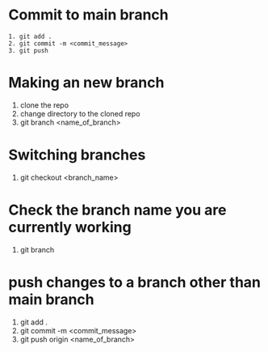 Commit to main branch
==========================
    1. git add .
    2. git commit -m <commit_message>
    3. git push

Making an new branch
=====================
1. clone the repo
2. change directory to the cloned repo
3. git branch <name_of_branch>

Switching branches
===================
1. git checkout <branch_name>

Check the branch name you are currently working
================================================
1. git branch

push changes to a branch other than main branch
================================================
1. git add .
2. git commit -m <commit_message>
3. git push origin <name_of_branch>
